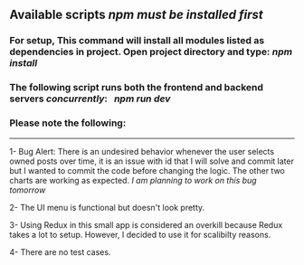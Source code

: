 
## Available scripts *npm must be installed first*

### For setup, This command will install all modules listed as dependencies in project. Open project directory and type: *npm install*
### The following script runs both the frontend and backend servers *concurrently*:  &nbsp; *npm run dev* 

### Please note the following:

****

1- Bug Alert:  There is an undesired behavior whenever the user selects owned posts over time, it is an issue with id that I will solve and commit later but I wanted to commit the code before changing the logic. The other two charts are working as expected. *I am planning to work on this bug tomorrow*

2- The UI menu is functional but doesn't look pretty.

3- Using Redux in this small app is considered an overkill because Redux takes a lot to setup. However, I decided to use it for scalibilty reasons. 

4- There are no test cases.
